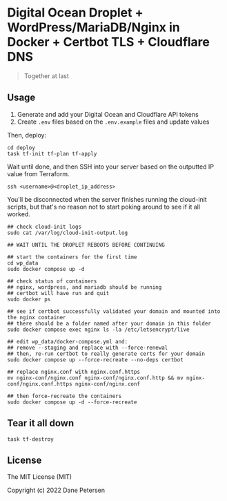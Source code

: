 # Digital Ocean Droplet + WordPress/MariaDB/Nginx in Docker + Certbot TLS + Cloudflare DNS 

> Together at last

## Usage

1. Generate and add your Digital Ocean and Cloudflare API tokens
1. Create `.env` files based on the `.env.example` files and update values

Then, deploy:

```shell
cd deploy
task tf-init tf-plan tf-apply
```

Wait until done, and then SSH into your server based on the outputted IP value from Terraform.

```shell
ssh <username>@<droplet_ip_address>
```

You'll be disconnected when the server finishes running the cloud-init scripts, but that's no reason not to start poking around to see if it all worked.

```shell
## check cloud-init logs
sudo cat /var/log/cloud-init-output.log

## WAIT UNTIL THE DROPLET REBOOTS BEFORE CONTINUING

## start the containers for the first time
cd wp_data
sudo docker compose up -d

## check status of containers
## nginx, wordpress, and mariadb should be running
## certbot will have run and quit
sudo docker ps

## see if certbot successfully validated your domain and mounted into the nginx container
## there should be a folder named after your domain in this folder
sudo docker compose exec nginx ls -la /etc/letsencrypt/live

## edit wp_data/docker-compose.yml and:
## remove --staging and replace with --force-renewal
## then, re-run certbot to really generate certs for your domain
sudo docker compose up --force-recreate --no-deps certbot

## replace nginx.conf with nginx.conf.https
mv nginx-conf/nginx.conf nginx-conf/nginx.conf.http && mv nginx-conf/nginx.conf.https nginx-conf/nginx.conf

## then force-recreate the containers
sudo docker compose up -d --force-recreate
```

## Tear it all down

```shell
task tf-destroy
```

## License

The MIT License (MIT)

Copyright (c) 2022 Dane Petersen
